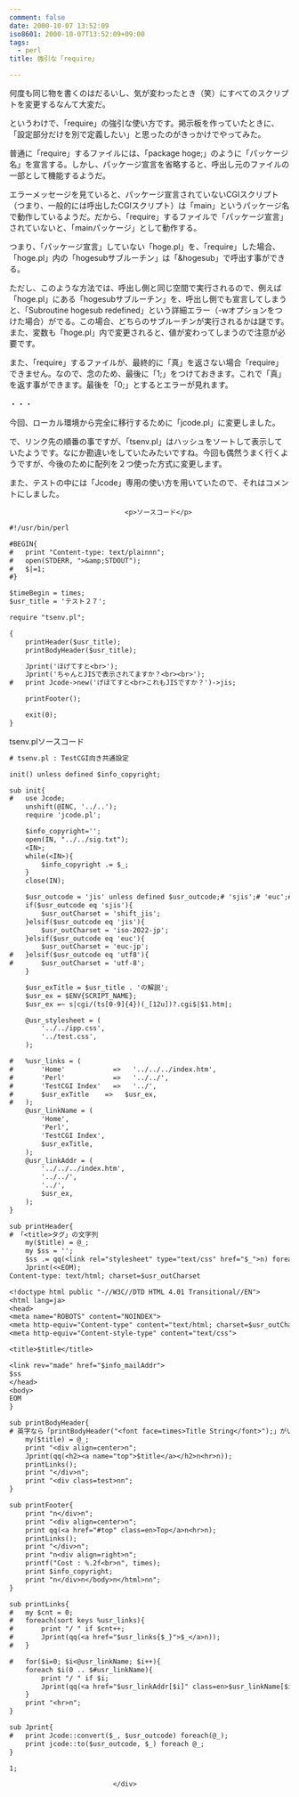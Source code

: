 ```yaml
---
comment: false
date: 2000-10-07 13:52:09
iso8601: 2000-10-07T13:52:09+09:00
tags:
  - perl
title: 強引な「require」

---
```


<div class="entry-body">
                                 <p>何度も同じ物を書くのはだるいし、気が変わったとき（笑）にすべてのスクリプトを変更するなんて大変だ。 </p>

<p>というわけで、「require」の強引な使い方です。掲示板を作っていたときに、「設定部分だけを別で定義したい」と思ったのがきっかけでやってみた。 </p>

<p>普通に「require」するファイルには、「package hoge;」のように「パッケージ名」を宣言する。しかし、パッケージ宣言を省略すると、呼出し元のファイルの一部として機能するようだ。 </p>

<p>エラーメッセージを見ていると、パッケージ宣言されていないCGIスクリプト（つまり、一般的には呼出したCGIスクリプト）は「main」というパッケージ名で動作しているようだ。だから、「require」するファイルで「パッケージ宣言」されていないと、「mainパッケージ」として動作する。 </p>

<p>つまり、「パッケージ宣言」していない「hoge.pl」を、「require」した場合、「hoge.pl」内の「hogesubサブルーチン」は「&amp;hogesub」で呼出す事ができる。 </p>

<p>ただし、このような方法では、呼出し側と同じ空間で実行されるので、例えば「hoge.pl」にある「hogesubサブルーチン」を、呼出し側でも宣言してしまうと、「Subroutine hogesub redefined」という詳細エラー（-wオプションをつけた場合）がでる。この場合、どちらのサブルーチンが実行されるかは謎です。また、変数も「hoge.pl」内で変更されると、値が変わってしまうので注意が必要です。 </p>

<p>また、「require」するファイルが、最終的に「真」を返さない場合「require」できません。なので、念のため、最後に「1;」をつけておきます。これで「真」を返す事ができます。最後を「0;」とするとエラーが見れます。 </p>

<p>・・・ </p>

<p>今回、ローカル環境から完全に移行するために「jcode.pl」に変更しました。 </p>

<p>で、リンク先の順番の事ですが、「tsenv.pl」はハッシュをソートして表示していたようです。なにか勘違いをしていたみたいですね。今回も偶然うまく行くようですが、今後のために配列を２つ使った方式に変更します。 </p>

<p>また、テストの中には「Jcode」専用の使い方を用いていたので、それはコメントにしました。</p>
                              
                                 <p>ソースコード</p>

```default
#!/usr/bin/perl

#BEGIN{
#   print "Content-type: text/plainnn";
#   open(STDERR, ">&amp;STDOUT");
#   $|=1;
#}

$timeBegin = times;
$usr_title = 'テスト２７';

require "tsenv.pl";

{
    printHeader($usr_title);
    printBodyHeader($usr_title);

    Jprint('ほげてすと<br>');
    Jprint('ちゃんとJISで表示されてますか？<br><br>');
#   print Jcode->new('げほてすと<br>これもJISですか？')->jis;

    printFooter();

    exit(0);
}
```

<p>tsenv.plソースコード</p>

```default
# tsenv.pl : TestCGI向き共通設定

init() unless defined $info_copyright;

sub init{
#   use Jcode;
    unshift(@INC, '../..');
    require 'jcode.pl';

    $info_copyright='';
    open(IN, "../../sig.txt");
    <IN>;
    while(<IN>){
        $info_copyright .= $_;
    }
    close(IN);

    $usr_outcode = 'jis' unless defined $usr_outcode;# 'sjis';# 'euc';# 'utf8';
    if($usr_outcode eq 'sjis'){
        $usr_outCharset = 'shift_jis';
    }elsif($usr_outcode eq 'jis'){
        $usr_outCharset = 'iso-2022-jp';
    }elsif($usr_outcode eq 'euc'){
        $usr_outCharset = 'euc-jp';
#   }elsif($usr_outcode eq 'utf8'){
#       $usr_outCharset = 'utf-8';
    }

    $usr_exTitle = $usr_title . 'の解説';
    $usr_ex = $ENV{SCRIPT_NAME};
    $usr_ex =~ s|cgi/(ts[0-9]{4})(_[12u])?.cgi$|$1.htm|;

    @usr_stylesheet = (
        '../../ipp.css',
        '../test.css',
    );

#   %usr_links = (
#       'Home'            =>   '../../../index.htm',
#       'Perl'            =>   '../../',
#       'TestCGI Index'   =>   '../',
#       $usr_exTitle    =>   $usr_ex,
#   );
    @usr_linkName = (
        'Home',
        'Perl',
        'TestCGI Index',
        $usr_exTitle,
    );
    @usr_linkAddr = (
        '../../../index.htm',
        '../../',
        '../',
        $usr_ex,
    );
}

sub printHeader{
# 「<title>タグ」の文字列
    my($title) = @_;
    my $ss = '';
    $ss .= qq(<link rel="stylesheet" type="text/css" href="$_">n) foreach @usr_stylesheet;
    Jprint(<<EOM);
Content-type: text/html; charset=$usr_outCharset

<!doctype html public "-//W3C//DTD HTML 4.01 Transitional//EN">
<html lang=ja>
<head>
<meta name="ROBOTS" content="NOINDEX">
<meta http-equiv="Content-type" content="text/html; charset=$usr_outCharset">
<meta http-equiv="Content-style-type" content="text/css">

<title>$title</title>

<link rev="made" href="$info_mailAddr">
$ss
</head>
<body>
EOM
}

sub printBodyHeader{
# 英字なら「printBodyHeader("<font face=times>Title String</font>");」がいいんだけど・・・。
    my($title) = @_;
    print "<div align=center>n";
    Jprint(qq(<h2><a name="top">$title</a></h2>n<hr>n));
    printLinks();
    print "</div>n";
    print "<div class=test>nn";
}

sub printFooter{
    print "n</div>n";
    print "<div align=center>n";
    print qq(<a href="#top" class=en>Top</a>n<hr>n);
    printLinks();
    print "</div>n";
    print "n<div align=right>n";
    printf("Cost : %.2f<br>n", times);
    print $info_copyright;
    print "n</div>n</body>n</html>nn";
}

sub printLinks{
#   my $cnt = 0;
#   foreach(sort keys %usr_links){
#       print "/ " if $cnt++;
#       Jprint(qq(<a href="$usr_links{$_}">$_</a>n));
#   }

#   for($i=0; $i<@usr_linkName; $i++){
    foreach $i(0 .. $#usr_linkName){
        print "/ " if $i;
        Jprint(qq(<a href="$usr_linkAddr[$i]" class=en>$usr_linkName[$i]</a>n));
    }
    print "<hr>n";
}

sub Jprint{
#   print Jcode::convert($_, $usr_outcode) foreach(@_);
    print jcode::to($usr_outcode, $_) foreach @_;
}

1;
```
                              </div>
    	